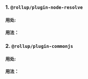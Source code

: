 ### 1. `@rollup/plugin-node-resolve`
#### 用处:
#### 用法：

### 2. `@rollup/plugin-commonjs`
#### 用处:
#### 用法：
